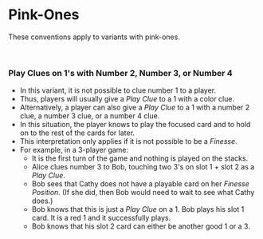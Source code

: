 # Pink-Ones

These conventions apply to variants with pink-ones.

<br />

### Play Clues on 1's with Number 2, Number 3, or Number 4

- In this variant, it is not possible to clue number 1 to a player.
- Thus, players will usually give a *Play Clue* to a 1 with a color clue.
- Alternatively, a player can also give a *Play Clue* to a 1 with a number 2 clue, a number 3 clue, or a number 4 clue.
- In this situation, the player knows to play the focused card and to hold on to the rest of the cards for later.
- This interpretation only applies if it is not possible to be a *Finesse*.
- For example, in a 3-player game:
  - It is the first turn of the game and nothing is played on the stacks.
  - Alice clues number 3 to Bob, touching two 3's on slot 1 + slot 2 as a *Play Clue*.
  - Bob sees that Cathy does not have a playable card on her *Finesse Position*. (If she did, then Bob would need to wait to see what Cathy does.)
  - Bob knows that this is just a *Play Clue* on a 1. Bob plays his slot 1 card. It is a red 1 and it successfully plays.
  - Bob knows that his slot 2 card can either be another good 1 or a 3.
